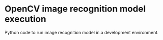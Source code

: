 # OpenCV image recognition model execution
Python code to run image recognition model in a development environment.

